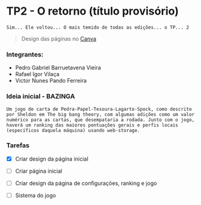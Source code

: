 
#  TP2 - O retorno (título provisório)

    Sim... Ele voltou... O mais temido de todas as edições... o TP... 2

> Design das páginas no [Canva](https://www.canva.com/design/DAFPyIK50mc/21EAfrwLht7f9bdi1f4GVg/edit?utm_content=DAFPyIK50mc&utm_campaign=designshare&utm_medium=link2&utm_source=sharebutton)

### Integrantes:
* Pedro Gabriel Barruetavena Vieira
* Rafael Igor Vilaça
* Victor Nunes Pando Ferreira

### Ideia inicial - BAZINGA

    Um jogo de carta de Pedra-Papel-Tesoura-Lagarto-Spock, como descrito por Sheldon em The big bang theory, com algumas adições como um valor numérico para as cartas, que desempataria a rodada. Junto com o jogo, haverá um ranking das maiores pontuações gerais e perfis locais (específicos daquela máquina) usando web-storage.

### Tarefas
- [x] Criar design da página inicial
- [ ] Criar página inicial
- [ ] Criar design da página de configurações, ranking e jogo
- [ ] Sistema do jogo

